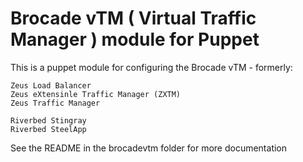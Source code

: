 # Brocade vTM ( Virtual Traffic Manager ) module for Puppet

This is a puppet module for configuring the Brocade vTM - formerly:

	Zeus Load Balancer
	Zeus eXtensinle Traffic Manager (ZXTM)
	Zeus Traffic Manager
	
	Riverbed Stingray
	Riverbed SteelApp

See the README in the brocadevtm folder for more documentation

